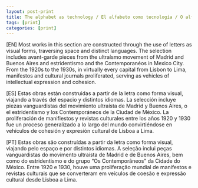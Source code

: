 ```yaml
---
layout: post-print
title: The alphabet as technology / El alfabeto como tecnología / O alfabeto como tecnologia
tags: [print]
categories: [print]
---
```


[EN] Most works in this section are constructed through the use of letters as visual forms, traversing space and distinct languages. The selection includes avant-garde pieces from the ultraísmo movement of Madrid and Buenos Aires and estridentismo and the Contemporanéos in Mexico City. From the 1920s to the 1930s, in virtually every capital from Lisbon to Lima, manifestos and cultural journals proliferated, serving as vehicles of intellectual expression and cohesion.

[ES] Estas obras están construidas a partir de la letra como forma visual, viajando a través del espacio y distintos idiomas. La selección incluye piezas vanguardistas del movimiento ultraísta de Madrid y Buenos Aires, o el estridentismo y los Contemporáneos de la Ciudad de México. La proliferación de manifiestos y revistas culturales entre los años 1920 y 1930 fue un proceso generalizado a lo largo del mundo convirtiéndose en vehículos de cohesión y expresión cultural de Lisboa a Lima.

[PT] Estas obras são construídas a partir da letra como forma visual, viajando pelo espaço e por distintos idiomas. A seleção inclui peças vanguardistas do movimento ultraísta de Madrid e de Buenos Aires, bem como do estridentismo e do grupo “Os Contemporâneos” da Cidade do México. Entre 1920 e 1930, houve uma proliferação mundial de manifestos e revistas culturais que se converteram em veículos de coesão e expressão cultural desde Lisboa a Lima.
